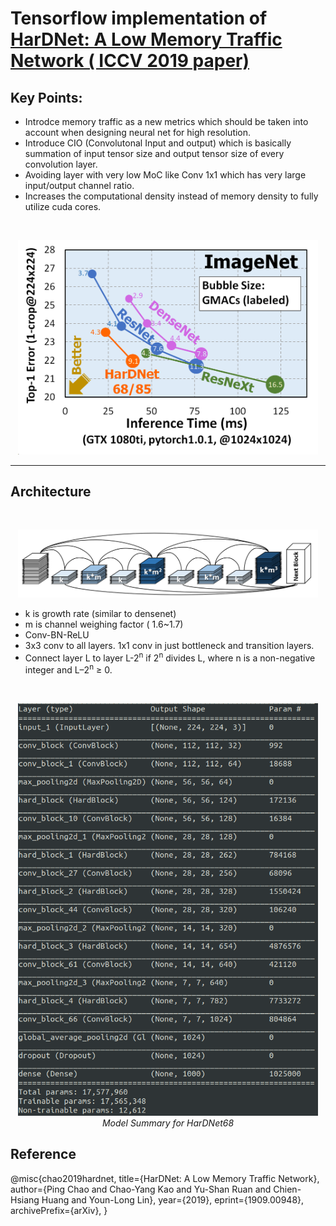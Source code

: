 # Tensorflow implementation of [HarDNet: A Low Memory Traffic Network ( ICCV 2019 paper)](https://arxiv.org/abs/1909.00948)

## Key Points:

- Introdce memory traffic as a new metrics which should be taken into account when designing neural net for high resolution.
- Introduce CIO (Convolutonal Input and output) which is basically summation of input tensor size and output tensor size of every convolution layer.
- Avoiding layer with very low MoC like Conv 1x1 which has very large input/output channel ratio.
- Increases the computational density instead of memory density to fully utilize cuda cores.
<br>
<p align="center">
  <img src="assets/imagenet_efficiency.png" width="480" title="Efficiency">
</p>

---

## Architecture

<br>
  <p align="center">
    <img src="assets/hardnet_blk.png" width="480" title="HardNet68">
  </p>

- k is growth rate (similar to densenet)
- m is channel weighing factor ( 1.6~1.7)
- Conv-BN-ReLU
- 3x3 conv to all layers. 1x1 conv in just bottleneck and transition layers.
- Connect layer L to layer L-2<sup>n</sup> if 2<sup>n</sup> divides L, where n is a non-negative integer and L–2<sup>n</sup> ≥ 0.

<br>
<p align="center">
  <img src="assets/HarDNet68.png" width="480" title="HardNet68">
  <br>
  <em> Model Summary for HarDNet68</em>
</p>

## Reference

@misc{chao2019hardnet,
title={HarDNet: A Low Memory Traffic Network},
author={Ping Chao and Chao-Yang Kao and Yu-Shan Ruan and Chien-Hsiang Huang and Youn-Long Lin},
year={2019},
eprint={1909.00948},
archivePrefix={arXiv},
}
